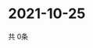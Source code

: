 # 2021-10-25
  共 0条

  <!-- BEGIN -->
  <!-- 最后更新时间Mon Oct 25 2021 07:04:17 GMT+0000 (Coordinated Universal Time) -->
  
  <!-- END -->
  
  